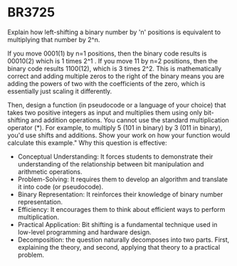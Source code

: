# BR3725

Explain how left-shifting a binary number by 'n' positions is equivalent to multiplying that number by 2^n.

If you move 0001(1) by n=1 positions, then the binary code results is 00010(2) which is 1 times 2^1 . If you move 11 by n=2 positions, then the binary code results 1100(12), which is 3 times 2^2. This is mathematically correct and adding multiple zeros to the right of the binary means you are adding the powers of two with the coefficients of the zero, which is essentially just scaling it differently. 

Then, design a function (in pseudocode or a language of your choice) that takes two positive integers as input and multiplies them using only bit-shifting and addition operations. You cannot use the standard multiplication operator (*). For example, to multiply 5 (101 in binary) by 3 (011 in binary), you'd use shifts and additions. Show your work on how your function would calculate this example."
Why this question is effective:
* Conceptual Understanding: It forces students to demonstrate their understanding of the relationship between bit manipulation and arithmetic operations.
* Problem-Solving: It requires them to develop an algorithm and translate it into code (or pseudocode).
* Binary Representation: It reinforces their knowledge of binary number representation.
* Efficiency: It encourages them to think about efficient ways to perform multiplication.
* Practical Application: Bit shifting is a fundamental technique used in low-level programming and hardware design.
* Decomposition: the question naturally decomposes into two parts. First, explaining the theory, and second, applying that theory to a practical problem.
